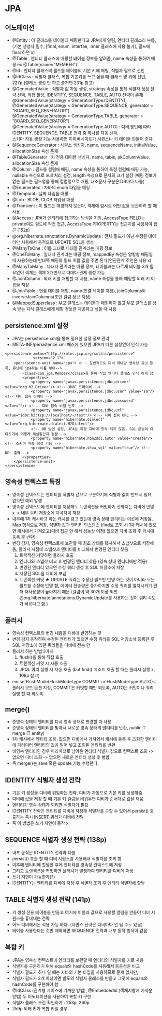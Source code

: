 # JPA

## 어노테이션
- @Entity : 이 클래스를 테이블과 매핑한다고 JPA에게 알림, 엔티티 클래스라 부름, (기본 생성자 필수, [final, enum, interfae, inner 클래스에 사용 불가], 필드에 final 하면 x)
- @Table : 엔티티 클래스에 매핑할 테이블 정보를 알려줌, name 속성을 통하여 매핑 ex @Table(name="MEMBER")
- @Id : 엔티티 클래스의 필드를 테이블의 기본 키에 매핑, 식별자 필드로 선언
- @IdClass : 식별자 클래스, 복합 기본키를 쓰고 싶을 때 클래스 명 위에 선언, 227p (클래스 생성 안 하고 쓸거면 231p 참고)
- @GeneratedValue : 식별자 값 자동 생성, strategy 속성을 통헤 식별자 생성 전략 선택, 직접 할당, IDENTITY, SEQUENCE, TABLE, AUTO 전략이 존재
  @GeneratedValue(strategy = GenerationType.IDENTITY),   
  @GeneratedValue(strategy = GenerationType.SEQUENCE, generator = "BOARD_SEQ_GENERATOR")   
  @GeneratedValue(strategy = GenerationType.TABLE, generator = "BOARD_SEQ_GENERATOR")   
  @GeneratedValue(strategy = GenerationType.AUTO) : 디비 방언에 따라 IDENTITY, SEQUENCE, TABLE 전략 중 하나를 자동 선택,   
  스키마 자동 생성 기능 사용하면 하이버네이트가 시퀀스나 키 테이블 만들어 준다.
- @SequenceGenerator : 시퀀스 생성자, name, sequenceName, initialValue, allocationSize 속성 존재
- @TableGenerator : 키 전용 테이블 생성자, name, table, pkColumnValue, allocationSize 속성 존재
- @Column : 필드를 컬럼에 매핑, name 속성을 통하여 특정 컬럼에 매핑 가능, nullable 속성으로 null 처리 설정, length 속성으로 문자의 크기 설정
   (매핑 정보가 없는 필드는 필드명을 통해 컬럼명으로 매핑, 대소문자 구분은 DB마다 다름)   
- @Enumerated : 자바의 enum 타입을 매핑
- @Temporal : 날짜 타입을 매핑
- @Lob : BLOB, CLOB 타입을 매핑
- @Transient : 이 필드는 매핑하지 않는다, 객체에 임시로 어떤 값을 보관하려 할 때 사용
- @Access : JPA가 엔티티에 접근하는 방식을 지정, AccessType.FIELD는 private여도 필드에 직접 접근, AccessType.PROPERTY는 접근자를 사용하여 접근 (152p)
- @org.hibernate.annotations.DynamicUpdate : 전체 필드가 아닌 수정된 데이터만 사용해서 동적으로 UPDATE SQL을 생성
- @ManyToOne : 이름 그대로 다대일 관계라는 매핑 정보
- @OneToMany : 일대다 관계라는 매핑 정보, mappedBy 속성은 양방향 매핑일 때 사용하는데 반대쪽 매핑의 필드 이름 값을 주면 된다(연관관계 주인은 사용 x)
- @ManyToMany : 다대다 관계라는 매핑 정보, 테이블과는 다르게 테이블 3개 필요없이 객체는 객체 2개만으로 다대다 관계 생성 가능
- @JoinColumn : 외래 키를 매핑할 때 사용, name 속성을 통해 매핑할 외래 키 이름을 지정
- @JoinTable : 연결 테이블 매핑, name(연결 테이블 지정), joinColumns와inverseJoinColumns(조인 컬럼 정보 지정)
- @MappedSuperclass : 부모 클래스는 테이블과 매핑하지 않고 부모 클래스를 상속 받는 자식 클래스에게 매핑 정보만 제공하고 싶을 때 사용


## persistence.xml 설정
- JPA는 persistence.xml을 통해 필요한 설정 정보 관리
- META-INF/persistence.xml 패스에 있으면 JPA가 다른 설정없이 인식 가능
```
<persistence xmlns="http://xmlns.jcp.org/xml/ns/persistence"
             version="2.1">
    <persistence-unit name="jpa"> <!-- 일반적으로 디비 하나당 영속성 유닛 등록, 유닛에 jpa라는 이름 부여-->
        <class>com.jpa.Member</class>를 통해 직접 엔티티 클래스 인식 하게 함
        <properties>
            <property name="javax.persistence.jdbc.driver" value="org.h2.Driver"/> <!-- JDBC 드라이버 -->
            <property name="javax.persistence.jdbc.user" value="sa"/> <!-- 디비 접속 아이디 -->
            <property name="javax.persistence.jdbc.password" value=""/> <!--  디비 접속 비밀 번호 -->
            <property name="javax.persistence.jdbc.url" value="jdbc:h2:tcp://localhost/~/test"/> <!-- 디비 접속 URL -->
            <property name="hibernate.dialect" value="org.hibernate.dialect.H2Dialect"/> 
            <!-- DB 방언 설정, JPA는 특정 디비에 종속 되지 않음, SQL 문법이 다 다르기에 어떻게 해설할건지 정함 -->
            <property name="hibernate.hbm2ddl.auto" value="create"/> <!-- 스키마 자동 생성 기능 -->
            <property name="hibernate.show_sql" value="true"/> <!-- DDL 출력 -->
        </properties>
    </persistence-unit>
</persistence>
```

## 영속성 컨텍스트 특징
- 영속성 컨텍스트는 엔티티를 식별자 값으로 구분하기에 식별자 값이 반드시 필요, 없으면 예외 발생
- 영속성 컨텍스트에 엔티티를 저장해도 트랜잭션을 커밋하기 전까지는 디비에 반영 x -> 내부 쿼리 저장소에 차곡차곡 저장
- 내부에 1차 캐시라고 하는 캐시를 갖고 있는데 영속 상태 엔티티는 이곳에 저장됨, Map 형식으로 저장, 식별자 값과 엔티티 인스턴스
  (find로 조회 시 1차 캐시에 있으면 캐시에서 가져오고(디비 접근 안 해서 성능상 이점) 없으면 디비 조회 후 캐시에 등록 후 반환)
- 변경 감지, 영속성 컨텍스트에 보관할 때 최초 상태를 복사해서 스냅샷으로 저장해 둠, 플러시 시점에 스냅샷과 엔티티를 비교해서 변경된 엔티티 찾음
  1. 트랙잭션 커밋하면 플러시 호출   
  2. 엔티티와 스냅샷 비교 후 변경된 엔티티 찾음 (영속 상태 엔티티에만 적용)
  3. 변경된 엔티티 있으면 수정 쿼리 생성 후 SQL 저장소에 저장 
  4. 저장된 SQL을 디비에 보냄
  5. 트랜잭션 커밋
  ★ UPDATE 쿼리는 수정된 필드만 반영 하는 것이 아니라 모든 필드를 수정에 반영 함, 데이터 전송량은 증가하지만 수정 쿼리를 일치시키기 편해 재사용성이 높아지기 때문
  (컬럼이 약 30개 이상 되면 @org.hibernate.annotations.DynamicUpdate를 사용하는 것이 쿼리 속도가 빠르다고 함.)
  
## 플러시
- 영속성 컨텍스트의 변경 내용을 디비에 반영하는 것
- 변경 감지 동작하여 수정된 엔티티가 있으면 수정 쿼리를 SQL 저장소에 등록한 후 SQL 저장소에 있던 쿼리들을 디비에 전송 함
- 플러시 하는 방법 3가지
  1. flush()를 통해 직접 호출
  2. 트랜잭션 커밋 시 자동 호출
  3. JPQL 쿼리 실행 시 자동 호출 (but find() 메소드 호출 할 때는 플러시 실행 x, 108p 참고)
- em.setFlushMode(FlushModeType.COMMIT or FlushModeType.AUTO)로 플러시 모드 옵션 지정, COMMIT은 커밋할 때만 되도록, AUTO는 커밋이나 쿼리 실행 할 때 되도록

## merge()
- 준영속 상태의 엔티티를 다시 영속 상태로 변경할 때 사용
- 준영속 상태의 엔티티를 받아서 새로운 영속 상태의 엔티티를 반환, public <T> T merge (T entity)
- 1차 캐시에서 엔티티 조회, 없으면 디비에서 가져와서 캐시에 등록 후 조회한 엔티티에 파라미터 엔티티의 값을 밀어 넣고 조회된 엔티티를 반환
- 비영속 엔티티인 경우 파라미터로 넘어온 엔티티 식별자 값으로 컨텍스트 조회 -> 없으면 디비 조회 -> 없으면 새로운 엔티티 생성 후 병합
- 즉 merge()는 save 혹은 update 기능 수행한다.
  
## IDENTITY 식별자 생성 전략
- 기본 키 생성을 디비에 위임하는 전략, 디비가 자동으로 기본 키를 생성해줌
- 디비에 값을 저장 할 때 기본 키 컬럼을 비워두면 디비가 순서대로 값을 채움
- 엔티티가 영속 상태가 되려면 식별자가 필요
- IDENTITY 전략은 엔티티를 디비에 저장해 식별자를 구할 수 있어서 persist() 호출하는 즉시 INSERT 쿼리가 디비에 전달
- 즉 이 방법은 쓰기 지연이 동작 x
  
## SEQUENCE 식별자 생성 전략 (138p)
- 내부 동작은 IDENTITY 전략과 다름
- persist() 호출 할 때 디비 시퀀스를 사용해서 식별자를 조회 함
- 이후에 엔티티에 할당한 후에 엔티티를 영속성 컨텍스트에 저장
- 그리고 트랜잭션을 커밋하면 플러시가 발생하여 엔티티를 디비에 저장
- 쓰기 지연이 가능한가(?)
- IDENTITY는 엔티티를 디비에 저장 후 식별자 조회 후 엔티티 식별자에 할당
  
## TABLE 식별자 생성 전략 (141p)
- 키 생성 전용 테이블을 만들고 여기에 이름과 값으로 사용할 컬럼을 만들어 디비 시퀀스를 흉내내는 전략
- 어느 디비에서든 적용 가능 하다. (시퀀스 전략은 디비마다 안 될 수도 있음)
- 테이블 사용한다는 것만 제외하면 SEQUENCE 전략과 내부 동작 방식이 같음
  
## 복합 키
- JPA는 영속성 컨텍스트에 엔티티를 보관할 때 엔티티의 식별자를 키로 사용
- 식별자를 구분하기 위해 equals와 hashCode를 사용해서 동등성을 비교
- 식별자 필드가 하나 일 떄는 자바의 기본 타입을 사용하므로 문제 없지만,
- 식별자 필드가 2개 이상이면 별도의 식별자 클래스를 만들고 그곳에 equals와 hashCode를 구현해야 함
- @IdClass (관계형 베이스에 가까운 방법), @EmbeddedId (객체지향에 가까운 방법) 두 어노테이션을 사용하여 복합 키 구현
- 식별자 클래스 조건 확인하기 : 258p, 260p
- 259p 외래 키가 복합 키일 경우
  
